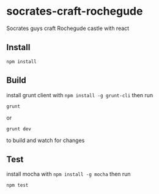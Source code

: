 # socrates-craft-rochegude

Socrates guys craft Rochegude castle with react 

## Install

```
npm install
```


## Build

install grunt client with `npm install -g grunt-cli` then run 


```
grunt
```

or

```
grunt dev
```

to build and watch for changes


## Test

install mocha with `npm install -g mocha` then run

```
npm test
```


